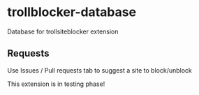 # trollblocker-database
Database for trollsiteblocker extension

## Requests
Use Issues / Pull requests tab to suggest a site to block/unblock


This extension is in testing phase!
